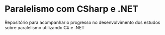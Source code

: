 # Paralelismo com CSharp e .NET

Repositório para acompanhar o progresso no desenvolvimento dos estudos sobre paralelismo utilizando C# e .NET

